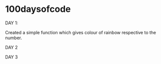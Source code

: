 # 100daysofcode

DAY 1:

Created a simple function which gives colour of rainbow respective to the number.

DAY 2

DAY 3
